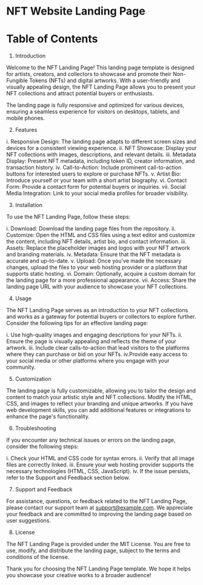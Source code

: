 # NFT Website Landing Page 

# Table of Contents

1. Introduction

Welcome to the NFT Landing Page! This landing page template is designed for artists, creators, and collectors to showcase and promote their Non-Fungible Tokens (NFTs) and digital artworks. With a user-friendly and visually appealing design, the NFT Landing Page allows you to present your NFT collections and attract potential buyers or enthusiasts.

The landing page is fully responsive and optimized for various devices, ensuring a seamless experience for visitors on desktops, tablets, and mobile phones.

2. Features

i. Responsive Design: The landing page adapts to different screen sizes and devices for a consistent viewing experience.
ii. NFT Showcase: Display your NFT collections with images, descriptions, and relevant details.
iii. Metadata Display: Present NFT metadata, including token ID, creator information, and transaction history.
iv. Call-to-Action: Include prominent call-to-action buttons for interested users to explore or purchase NFTs.
v. Artist Bio: Introduce yourself or your team with a short artist biography.
vi. Contact Form: Provide a contact form for potential buyers or inquiries.
vii. Social Media Integration: Link to your social media profiles for broader visibility.

3. Installation

To use the NFT Landing Page, follow these steps:

i. Download: Download the landing page files from the repository.
ii. Customize: Open the HTML and CSS files using a text editor and customize the content, including NFT details, artist bio, and contact information.
iii. Assets: Replace the placeholder images and logos with your NFT artwork and branding materials.
iv. Metadata: Ensure that the NFT metadata is accurate and up-to-date.
v. Upload: Once you've made the necessary changes, upload the files to your web hosting provider or a platform that supports static hosting.
vi. Domain: Optionally, acquire a custom domain for the landing page for a more professional appearance.
vii. Access: Share the landing page URL with your audience to showcase your NFT collections.

4. Usage

The NFT Landing Page serves as an introduction to your NFT collections and works as a gateway for potential buyers or collectors to explore further. Consider the following tips for an effective landing page:

i. Use high-quality images and engaging descriptions for your NFTs.
ii. Ensure the page is visually appealing and reflects the theme of your artwork.
iii. Include clear calls-to-action that lead visitors to the platforms where they can purchase or bid on your NFTs.
iv.Provide easy access to your social media or other platforms where you engage with your community.

5. Customization

The landing page is fully customizable, allowing you to tailor the design and content to match your artistic style and NFT collections. Modify the HTML, CSS, and images to reflect your branding and unique artworks. If you have web development skills, you can add additional features or integrations to enhance the page's functionality.

6. Troubleshooting

If you encounter any technical issues or errors on the landing page, consider the following steps:

i. Check your HTML and CSS code for syntax errors.
ii. Verify that all image files are correctly linked.
iii. Ensure your web hosting provider supports the necessary technologies (HTML, CSS, JavaScript).
iv. If the issue persists, refer to the Support and Feedback section below.

7. Support and Feedback

For assistance, questions, or feedback related to the NFT Landing Page, please contact our support team at support@example.com. We appreciate your feedback and are committed to improving the landing page based on user suggestions.

8. License

The NFT Landing Page is provided under the MIT License. You are free to use, modify, and distribute the landing page, subject to the terms and conditions of the license.

Thank you for choosing the NFT Landing Page template. We hope it helps you showcase your creative works to a broader audience!
